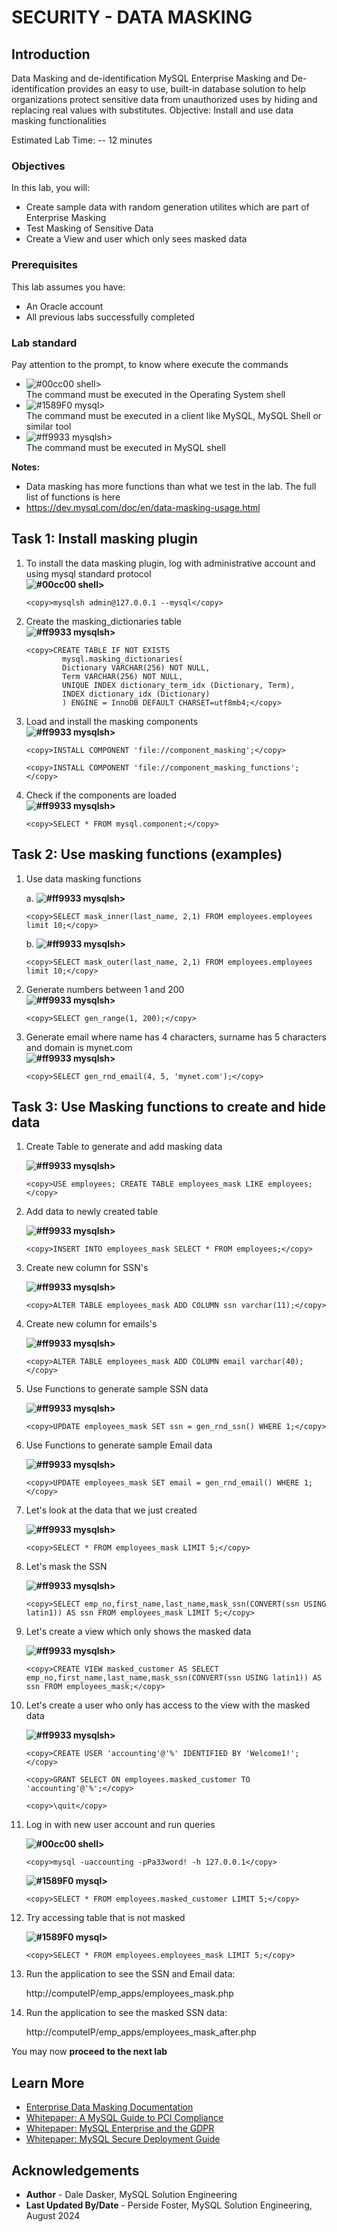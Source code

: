 # SECURITY - DATA MASKING

## Introduction
Data Masking and de-identification
MySQL Enterprise Masking and De-identification provides an easy to use, built-in database solution to help organizations protect sensitive data from unauthorized uses by hiding and replacing real values with substitutes.
Objective: Install and use data masking functionalities

Estimated Lab Time: -- 12 minutes

### Objectives

In this lab, you will:
* Create sample data with random generation utilites which are part of Enterprise Masking
* Test Masking of Sensitive Data
* Create a View and user which only sees masked data

### Prerequisites

This lab assumes you have:
* An Oracle account
* All previous labs successfully completed

### Lab standard

Pay attention to the prompt, to know where execute the commands 
* ![#00cc00](https://via.placeholder.com/15/00cc00/000000?text=+) shell>  
  The command must be executed in the Operating System shell
* ![#1589F0](https://via.placeholder.com/15/1589F0/000000?text=+) mysql>  
  The command must be executed in a client like MySQL, MySQL Shell or similar tool
* ![#ff9933](https://via.placeholder.com/15/ff9933/000000?text=+) mysqlsh>  
  The command must be executed in MySQL shell
    

**Notes:**
- Data masking has more functions than what we test in the lab. The full list of functions is here
- https://dev.mysql.com/doc/en/data-masking-usage.html 

## Task 1: Install masking plugin

1. To install the data masking plugin, log with administrative account and using mysql standard protocol  
    **![#00cc00](https://via.placeholder.com/15/00cc00/000000?text=+) shell>** 
    ```
    <copy>mysqlsh admin@127.0.0.1 --mysql</copy>
    ```

2. Create the masking_dictionaries table  
    **![#ff9933](https://via.placeholder.com/15/ff9933/000000?text=+) mysqlsh>** 
    ```
    <copy>CREATE TABLE IF NOT EXISTS
            mysql.masking_dictionaries(
            Dictionary VARCHAR(256) NOT NULL,
            Term VARCHAR(256) NOT NULL,
            UNIQUE INDEX dictionary_term_idx (Dictionary, Term),
            INDEX dictionary_idx (Dictionary)
            ) ENGINE = InnoDB DEFAULT CHARSET=utf8mb4;</copy>
    ```

3. Load and install the masking components  
    **![#ff9933](https://via.placeholder.com/15/ff9933/000000?text=+) mysqlsh>** 
    ```
    <copy>INSTALL COMPONENT 'file://component_masking';</copy>
    ```

    ```
    <copy>INSTALL COMPONENT 'file://component_masking_functions';</copy>
    ```

4. Check if the components are loaded  
    **![#ff9933](https://via.placeholder.com/15/ff9933/000000?text=+) mysqlsh>** 
    ```
    <copy>SELECT * FROM mysql.component;</copy>
    ```

## Task 2: Use masking functions (examples)

1. Use data masking functions

    a. **![#ff9933](https://via.placeholder.com/15/ff9933/000000?text=+) mysqlsh>** 
    ```
    <copy>SELECT mask_inner(last_name, 2,1) FROM employees.employees limit 10;</copy>
    ```

    b. **![#ff9933](https://via.placeholder.com/15/ff9933/000000?text=+) mysqlsh>** 
    ```
    <copy>SELECT mask_outer(last_name, 2,1) FROM employees.employees limit 10;</copy>
    ```

2. Generate numbers between 1 and 200  
    **![#ff9933](https://via.placeholder.com/15/ff9933/000000?text=+) mysqlsh>**  
    ```
    <copy>SELECT gen_range(1, 200);</copy>
    ```

3. Generate email where name has 4 characters, surname has 5 characters and domain is mynet.com  
    **![#ff9933](https://via.placeholder.com/15/ff9933/000000?text=+) mysqlsh>**  
    ```
    <copy>SELECT gen_rnd_email(4, 5, 'mynet.com');</copy>
    ```


## Task 3: Use Masking functions to create and hide data

1. Create Table to generate and add masking data

    **![#ff9933](https://via.placeholder.com/15/ff9933/000000?text=+) mysqlsh>** 
    ```
    <copy>USE employees; CREATE TABLE employees_mask LIKE employees;</copy>
    ```

2. Add data to newly created table

    **![#ff9933](https://via.placeholder.com/15/ff9933/000000?text=+) mysqlsh>**  
    ```
    <copy>INSERT INTO employees_mask SELECT * FROM employees;</copy>
    ```

3. Create new column for SSN's

    **![#ff9933](https://via.placeholder.com/15/ff9933/000000?text=+) mysqlsh>**  
    ```
    <copy>ALTER TABLE employees_mask ADD COLUMN ssn varchar(11);</copy>
    ```

4. Create new column for emails's

    **![#ff9933](https://via.placeholder.com/15/ff9933/000000?text=+) mysqlsh>**  
    ```
    <copy>ALTER TABLE employees_mask ADD COLUMN email varchar(40);</copy>
    ```

5. Use Functions to generate sample SSN data

    **![#ff9933](https://via.placeholder.com/15/ff9933/000000?text=+) mysqlsh>**  
    ```
    <copy>UPDATE employees_mask SET ssn = gen_rnd_ssn() WHERE 1;</copy>
    ```

6. Use Functions to generate sample Email data

    **![#ff9933](https://via.placeholder.com/15/ff9933/000000?text=+) mysqlsh>**  
    ```
    <copy>UPDATE employees_mask SET email = gen_rnd_email() WHERE 1;</copy>
    ```

7. Let's look at the data that we just created

    **![#ff9933](https://via.placeholder.com/15/ff9933/000000?text=+) mysqlsh>**  
    ```
    <copy>SELECT * FROM employees_mask LIMIT 5;</copy>
    ```

8. Let's mask the SSN

    **![#ff9933](https://via.placeholder.com/15/ff9933/000000?text=+) mysqlsh>**  
    ```
    <copy>SELECT emp_no,first_name,last_name,mask_ssn(CONVERT(ssn USING latin1)) AS ssn FROM employees_mask LIMIT 5;</copy>
    ```

9. Let's create a view which only shows the masked data

    **![#ff9933](https://via.placeholder.com/15/ff9933/000000?text=+) mysqlsh>**  
    ```
    <copy>CREATE VIEW masked_customer AS SELECT emp_no,first_name,last_name,mask_ssn(CONVERT(ssn USING latin1)) AS ssn FROM employees_mask;</copy>
    ```

10. Let's create a user who only has access to the view with the masked data

    **![#ff9933](https://via.placeholder.com/15/ff9933/000000?text=+) mysqlsh>**  
    ```
    <copy>CREATE USER 'accounting'@'%' IDENTIFIED BY 'Welcome1!';</copy>
    ```

    ```
    <copy>GRANT SELECT ON employees.masked_customer TO 'accounting'@'%';</copy>
    ```

    ```
    <copy>\quit</copy>
    ```

11. Log in with new user account and run queries


    **![#00cc00](https://via.placeholder.com/15/00cc00/000000?text=+) shell>** 
    ```
    <copy>mysql -uaccounting -pPa33word! -h 127.0.0.1</copy>
    ```

    **![#1589F0](https://via.placeholder.com/15/1589F0/000000?text=+) mysql>**  
    ```
    <copy>SELECT * FROM employees.masked_customer LIMIT 5;</copy>
    ```

12. Try accessing table that is not masked

    **![#1589F0](https://via.placeholder.com/15/1589F0/000000?text=+) mysql>**  
    ```
    <copy>SELECT * FROM employees.employees_mask LIMIT 5;</copy>
    ```

13. Run the application to see the SSN and Email data:

    http://computeIP/emp_apps/employees_mask.php

14. Run the application to see the masked SSN data:

    http://computeIP/emp_apps/employees_mask_after.php


You may now **proceed to the next lab**

## Learn More

* [Enterprise Data Masking Documentation](https://dev.mysql.com/doc/en/data-masking.html)
* [Whitepaper: A MySQL Guide to PCI Compliance](https://www.mysql.com/why-mysql/white-papers/mysql-pci-data-security-compliance/)
* [Whitepaper: MySQL Enterprise and the GDPR](https://www.mysql.com/why-mysql/white-papers/mysql-enterprise-edition-gdpr/)
* [Whitepaper: MySQL Secure Deployment Guide](https://dev.mysql.com/doc/mysql-secure-deployment-guide/en/)

## Acknowledgements

* **Author** - Dale Dasker, MySQL Solution Engineering
* **Last Updated By/Date** - Perside Foster, MySQL Solution Engineering, August 2024
